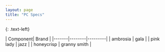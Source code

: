 ```yaml
---
layout: page
title: "PC Specs"
---
```


{: .text-left}

| Component| Brand |
|-------|--------|---------|
| ambrosia | gala |
| pink lady | jazz |
| honeycrisp | granny smith |